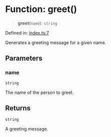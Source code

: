 # Function: greet()

> **greet**(`name`): `string`

Defined in:
[index.ts:7](https://github.com/The-Node-Forge/npm-template/blob/0399c62658f39cbb800a95df52a0733a187f2be7/src/index.ts#L7)

Generates a greeting message for a given name.

## Parameters

### name

`string`

The name of the person to greet.

## Returns

`string`

A greeting message.
